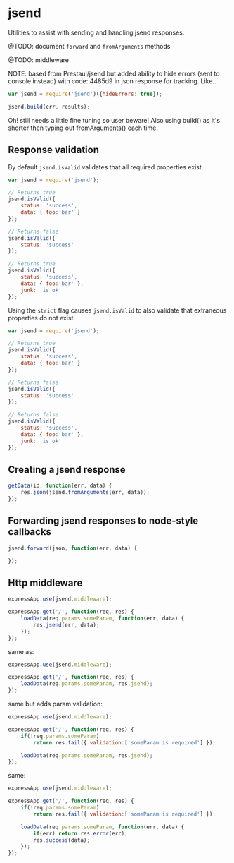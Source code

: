 jsend
===========

Utilities to assist with sending and handling jsend responses.

@TODO: document `forward` and `fromArguments` methods

@TODO: middleware

NOTE: based from Prestaul/jsend but added ability to hide errors (sent to console instead) with code: 4485d9 in json response for tracking. Like..

```js
var jsend = require('jsend')({hideErrors: true});

jsend.build(err, results);
```

Oh! still needs a little fine tuning so user beware! Also using build() as it's shorter then typing out fromArguments() each time.

Response validation
-------------------
By default `jsend.isValid` validates that all required properties exist.
```js
var jsend = require('jsend');

// Returns true
jsend.isValid({
	status: 'success',
	data: { foo:'bar' }
});

// Returns false
jsend.isValid({
	status: 'success'
});

// Returns true
jsend.isValid({
	status: 'success',
	data: { foo:'bar' },
	junk: 'is ok'
});
```

Using the `strict` flag causes `jsend.isValid` to also validate that extraneous properties do not exist.
```js
var jsend = require('jsend');

// Returns true
jsend.isValid({
	status: 'success',
	data: { foo:'bar' }
});

// Returns false
jsend.isValid({
	status: 'success'
});

// Returns false
jsend.isValid({
	status: 'success',
	data: { foo:'bar' },
	junk: 'is ok'
});
```


Creating a jsend response
-------------------------
```js
getData(id, function(err, data) {
	res.json(jsend.fromArguments(err, data));
});
```


Forwarding jsend responses to node-style callbacks
--------------------------------------------------
```js
jsend.forward(json, function(err, data) {

});
```


Http middleware
---------------
```js
expressApp.use(jsend.middleware);

expressApp.get('/', function(req, res) {
	loadData(req.params.someParam, function(err, data) {
		res.jsend(err, data);
	});
});
```

same as:
```js
expressApp.use(jsend.middleware);

expressApp.get('/', function(req, res) {
	loadData(req.params.someParam, res.jsend);
});
```

same but adds param validation:
```js
expressApp.use(jsend.middleware);

expressApp.get('/', function(req, res) {
	if(!req.params.someParam)
		return res.fail({ validation:['someParam is required'] });

	loadData(req.params.someParam, res.jsend);
});
```

same:
```js
expressApp.use(jsend.middleware);

expressApp.get('/', function(req, res) {
	if(!req.params.someParam)
		return res.fail({ validation:['someParam is required'] });

	loadData(req.params.someParam, function(err, data) {
		if(err) return res.error(err);
		res.success(data);
	});
});
```
